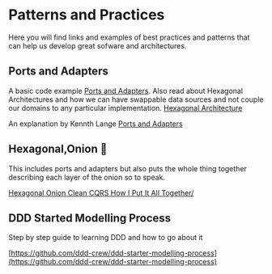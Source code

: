 # Patterns and Practices

Here you will find links and examples of best practices and patterns that can help us develop great sofware and architectures.  

## Ports and Adapters

A basic code example [Ports and Adapters](https://github.com/tonyjoanes/ports-and-adapters). Also read about Hexagonal Architectures and how we can have swappable data sources and not
couple our domains to any particular implementation. [Hexagonal Architecture](https://netflixtechblog.com/ready-for-changes-with-hexagonal-architecture-b315ec967749)

An explanation by Kennth Lange [Ports and Adapters](https://www.kennethlange.com/ports-and-adapters/)

## Hexagonal,Onion 🧅

This includes ports and adapters but also puts the whole thing together describing each layer of the onion so to speak.

[Hexagonal Onion Clean CQRS How I Put It All Together/](https://herbertograca.com/2017/11/16/explicit-architecture-01-ddd-hexagonal-onion-clean-cqrs-how-i-put-it-all-together/)

## DDD Started Modelling Process

Step by step guide to learning DDD and how to go about it

[https://github.com/ddd-crew/ddd-starter-modelling-process](https://github.com/ddd-crew/ddd-starter-modelling-process)
